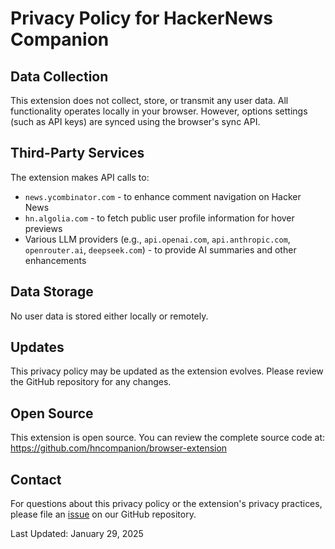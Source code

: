 # Privacy Policy for HackerNews Companion

## Data Collection
This extension does not collect, store, or transmit any user data. All functionality operates locally in your browser. 
However, options settings (such as API keys) are synced using the browser's sync API.

## Third-Party Services
The extension makes API calls to:
- `news.ycombinator.com` - to enhance comment navigation on Hacker News
- `hn.algolia.com` - to fetch public user profile information for hover previews
- Various LLM providers (e.g., `api.openai.com`, `api.anthropic.com`, `openrouter.ai`, `deepseek.com`) - to provide AI summaries and other enhancements

## Data Storage
No user data is stored either locally or remotely.

## Updates
This privacy policy may be updated as the extension evolves. Please review the GitHub repository for any changes.

## Open Source
This extension is open source. You can review the complete source code at: https://github.com/hncompanion/browser-extension

## Contact
For questions about this privacy policy or the extension's privacy practices, please file an [issue](https://github.com/hncompanion/browser-extension/issues) on our GitHub repository.

Last Updated: January 29, 2025